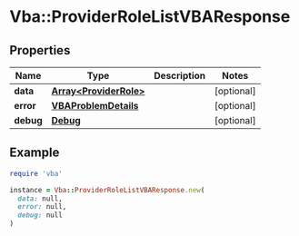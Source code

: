 # Vba::ProviderRoleListVBAResponse

## Properties

| Name | Type | Description | Notes |
| ---- | ---- | ----------- | ----- |
| **data** | [**Array&lt;ProviderRole&gt;**](ProviderRole.md) |  | [optional] |
| **error** | [**VBAProblemDetails**](VBAProblemDetails.md) |  | [optional] |
| **debug** | [**Debug**](Debug.md) |  | [optional] |

## Example

```ruby
require 'vba'

instance = Vba::ProviderRoleListVBAResponse.new(
  data: null,
  error: null,
  debug: null
)
```

